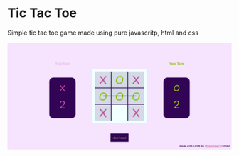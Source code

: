 <!DOCTYPE html>
<html lang="en">
<head>
    <meta charset="UTF-8">
    <meta http-equiv="X-UA-Compatible" content="IE=edge">
    <meta name="viewport" content="width=device-width, initial-scale=1.0">
</head>
<body>
    <h1>Tic Tac Toe</h1>
    <p>
        Simple tic tac toe game made using pure javascritp, html and css
    </p>
    <img src="/TIC-TAC-TOE.png" alt="" srcset="" />
</body>
</html>